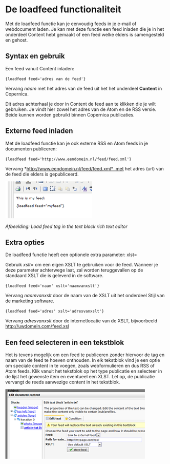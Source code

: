 # De loadfeed functionaliteit
Met de loadfeed functie kan je eenvoudig feeds in je e-mail of
webdocument laden. Je kan met deze functie een feed inladen die je in
het onderdeel Content hebt gemaakt of een feed welke elders is
samengesteld en gehost.

Syntax en gebruik
-----------------

Een feed vanuit Content inladen:

`{loadfeed feed='adres van de feed'}`

Vervang *naam* met het adres van de feed uit het het onderdeel
**Content** in Copernica. 

Dit adres achterhaal je door in Content de feed aan te klikken die je
wilt gebruiken. Je vindt hier zowel het adres van de Atom en de RSS
versie. Beide kunnen worden gebruikt binnen Copernica publicaties.

Externe feed inladen
--------------------

Met de loadfeed functie kan je ook externe RSS en Atom feeds in je
documenten publiceren:

`{loadfeed feed='http://www.eendomein.nl/feed/feed.xml'}`

Vervang *http://www.eendomein.nl/feed/feed.xml*  met het adres (url) van
de feed die elders is gepubliceerd.

![](../images/loadfeed1.png)

*Afbeelding: Load feed tag in the text block rich text editor*

Extra opties
------------

De loadfeed functie heeft een optionele extra parameter: xlst=

Gebruik *xslt=* om een eigen XSLT te gebruiken voor de feed. Wanneer je
deze parameter achterwege laat, zal worden teruggevallen op de
standaard XSLT die is geleverd in de software.

`{loadfeed feed='naam' xslt='naamvanxslt'}`

Vervang *naamvanxslt* door de naam van de XSLT uit het onderdeel Stijl
van de marketing software.

`{loadfeed feed='adres' xslt='adresvanxslt'}`

Vervang *adresvanxslt* door de internetlocatie van de XSLT, bijvoorbeeld
http://uwdomein.com/feed.xsl

Een feed selecteren in een tekstblok
------------------------------------

Het is tevens mogelijk om een feed te publiceren zonder hiervoor de tag
en naam van de feed te hoeven onthouden. In elk tekstblok vind je een
optie om speciale content in te voegen, zoals webformulieren en dus RSS
of Atom feeds. Klik vanuit het tekstblok op het type publicatie en
selecteer in de lijst het gewenste item en eventueel een XLST. Let op,
de publicatie vervangt de reeds aanwezige content in het tekstblok.

![](../images/loadfeedfunction.png)
